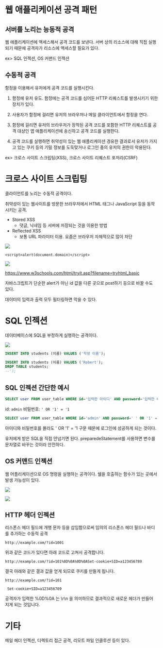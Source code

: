# 웹 애플리케이션 공격 패턴
## 서버를 노리는 능동적 공격
웹 애플리케이션에 액세스해서 공격 코드를 보낸다. 서버 상의 리소스에 대해 직접 실행되기 때문에 공격자가 리소스에 액세스할 필요가 있다.

ex> SQL 인젝션, OS 커맨드 인젝션

## 수동적 공격
함정을 이용해서 유저에게 공격 코드를 실행시킨다.

1. 함정에 유저 유도. 함정에는 공격 코드를 심어둔 HTTP 리퀘스트를 발생시키기 위한 장치가 있다.

2. 사용자가 함정에 걸리면 유저의 브라우저나 메일 클라이언트에서 함정을 연다.

3. 함정에 걸리면 유저의 브라우저가 장착된 공격 코드를 포함한 HTTP 리퀘스트를 공격 대상인 앱 애플리케이션에 송신하고 공격 코드를 실행한다.

4. 공격 코드를 실행하면 취약성이 있는 웹 애플리케이션 경유한 결과로서 유저가 가지고 있는 쿠키 등의 기밀 정보를 도둑맞거나 로그인 중의 유저의 권한이 악용된다.

ex> 크로스 사이트 스크립팅(XSS), 크로스 사이트 리퀘스트 포저리(CSRF)

# 크로스 사이트 스크립팅
클라이언트를 노리는 수동적 공격이다.

취약성이 있는 웹사이트를 방문한 브라우저에서 HTML 태그나 JavaScript 등을 동작시키는 공격.

- Stored XSS
    - 댓글, 닉네임 등 서버에 저장되는 것을 이용한 방법
- Reflected XSS
    - 보통 URL 파라미터 이용. 요즘은 브라우저 자체적으로 많이 차단


![](https://velog.velcdn.com/images/injoon2019/post/f088dbf8-02c2-4898-a035-d3be5635778e/image.png)

```
<script>alert(document.domain)</script>
```
![](https://velog.velcdn.com/images/injoon2019/post/e9a35e27-52cd-434c-b7f3-db418a97b531/image.png)

>
https://www.w3schools.com/html/tryit.asp?filename=tryhtml_basic

자바스크립트가 단순한 alert가 아닌 id 값을 다른 곳으로 post하기 등으로 바꿀 수도 있다.

데이터의 입력과 출력 모두 필터링하면 막을 수 있다.

# SQL 인젝션
데이터베이스에 SQL을 부정하게 실행하는 공격이다.

![](https://velog.velcdn.com/images/injoon2019/post/5ba20780-610e-4731-8eba-74458280aa4d/image.png)

``` sql
INSERT INTO students (이름) VALUES ('학생 이름');
```

``` sql
INSERT INTO students (이름) VALUES ('Robert');
DROP TABLE students;
--');
```

## SQL 인젝션 간단한 예시
``` sql
SELECT user FROM user_table WHERE id='입력한 아이디' AND password='입력한 비밀번호';
```

id: ```admin```
비밀번호: ```' OR '1' = '1```

``` sql
SELECT user FROM user_table WHERE id='admin' AND password=' ' OR '1' = '1';
```

아이디와 비밀번호를 몰라도 ' OR '1' = '1 구문 때문에 로그인에 성공하게 되는 것이다.

유저에게 받은 SQL을 직접 안넘기면 된다. preparedeStatement를 사용하면 변수를 문자열로 바꾸는 것이라 안전하다.

## OS 커맨드 인젝션
웹 어플리케이션으로 OS 명령을 실행하는 공격이다. 쉘을 호출하는 함수가 있는 곳에서 발생 가능성이 있다.

![](https://velog.velcdn.com/images/injoon2019/post/88f86733-dfc4-4932-b3e8-0cc01ebafad8/image.png)

![](https://velog.velcdn.com/images/injoon2019/post/c1464f88-c451-4a6c-9eea-3e40560cd899/image.png)

## HTTP 헤더 인젝션
리스폰스 헤더 필드에 개행 문자 등을 삽입함으로써 임의의 리스폰스 헤더 필드나 바디를 추가하는 수동적 공격

```
http://example.com/?id=1001
```
위과 같은 코드가 있다면 아래 코드로 고쳐서 공격합니다.


```
http://example.com/?id=101%0D%0A%0D%0ASet-cookie+SID=a123456789
```

결국 아래와 같은 결과 값을 얻게 되므로 쿠키를 만들게 됩니다.

```
http://example.com/?id=101

 Set-cookie+SID=a123456789
```

공격자가 입력한 %0D%0A 는 \r\n 을 의미하므로 결과적으로 새로운 헤더가 만들어 지게 되는 것입니다.

# 기타
메일 헤더 인젝션, 디렉토리 접근 공격, 리모트 파일 인클루션 등이 있다. 
